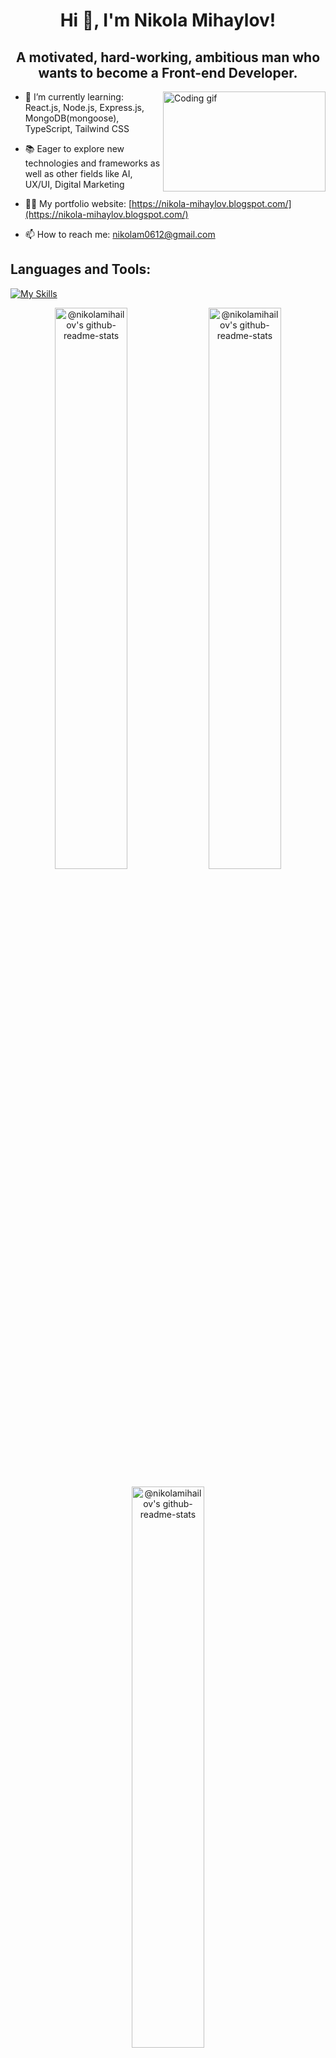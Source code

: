 
<h1 align="center">Hi 👋, I'm Nikola Mihaylov!</h1>
<h2 align="center">A motivated, hard-working, ambitious man who wants to become a Front-end Developer.</h2>
<img align="right" alt="Coding gif" width="260" height="160"  src="https://globaleducation.s3.ap-south-1.amazonaws.com/globaledu/gif/front-end-development.gif">

- 🌱 I’m currently learning: React.js, Node.js, Express.js, MongoDB(mongoose), TypeScript, Tailwind CSS
  
- 📚 Eager to explore new technologies and frameworks as well as other fields like AI, UX/UI, Digital Marketing

- 👨‍💻 My portfolio website:  [https://nikola-mihaylov.blogspot.com/](https://nikola-mihaylov.blogspot.com/)

- 📫 How to reach me:  nikolam0612@gmail.com

<h2 align="left">Languages and Tools:</h2>

[![My Skills](https://skillicons.dev/icons?i=js,ts,react,html,css,nodejs,expressjs,mongodb,php,wordpress,vscode,java,mysql,eclipse)](https://skillicons.dev)

<p align="center">
<a href="https://github.com/nikolamihailov?tab=repositories"><img align="center" width="48%" src="https://github-readme-streak-stats.herokuapp.com?user=nikolamihailov&theme=gotham&hide_border=true&date_format=M%20j%5B%2C%20Y%5D" alt="@nikolamihailov's github-readme-stats" /></a>
<a href="https://github.com/nikolamihailov?tab=repositories"><img align="center" width="48%" src="https://github-readme-stats-one-bice.vercel.app/api?username=nikolamihailov&theme=gotham&show_icons=true&count_private=true&hide_border=true&role=OWNER,ORGANIZATION_MEMBER,COLLABORATOR"  alt="@nikolamihailov's github-readme-stats"/></a>
</p>
<p align="center">
<a href="https://github.com/nikolamihailov?tab=repositories"><img align="center" width="48%" src="https://github-readme-stats.vercel.app/api/top-langs/?username=nikolamihailov&layout=compact&theme=gotham&hide_border=true" alt="@nikolamihailov's github-readme-stats"/></a>
</p>








